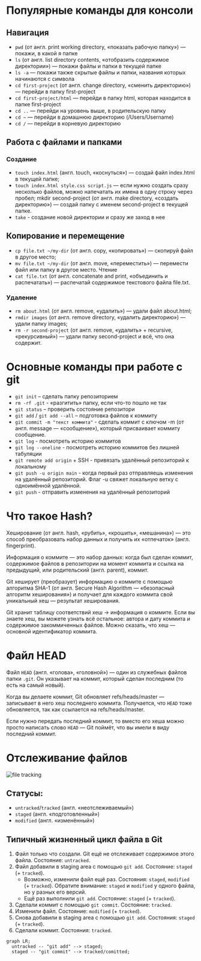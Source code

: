 # Популярные команды для консоли
## Навигация

- `pwd` (от англ. print working directory, «показать рабочую папку») — покажи, в какой я папке
- `ls` (от англ. list directory contents, «отобразить содержимое директории») — покажи файлы и папки в текущей папке
- `ls -a` — покажи также скрытые файлы и папки, названия которых начинаются с символа
- `cd first-project` (от англ. change directory, «сменить директорию») — перейди в папку first-project
- `cd first-project/html` — перейди в папку html, которая находится в папке first-project
- `cd ..` — перейди на уровень выше, в родительскую папку
- `cd ~` — перейди в домашнюю директорию (/Users/Username)
- `cd /` — перейди в корневую директорию

## Работа с файлами и папками
### Создание

- `touch index.html` (англ. touch, «коснуться») — создай файл index.html в текущей папке;
- `touch index.html style.css script.js` — если нужно создать сразу несколько файлов, можно напечатать их имена в одну строку через пробел;
mkdir second-project (от англ. make directory, «создать директорию») — создай папку с именем second-project в текущей папке.
- `take` - создание новой директории и сразу же заход в нее

## Копирование и перемещение
- `cp file.txt ~/my-dir` (от англ. copy, «копировать») — скопируй файл в другое место;
- `mv file.txt ~/my-dir` (от англ. move, «переместить») — перемести файл или папку в другое место.
Чтение
- `cat file.txt` (от англ. concatenate and print, «объединить и распечатать») — распечатай содержимое текстового файла file.txt.

### Удаление
- `rm about.html` (от англ. remove, «удалить») — удали файл about.html;
- `rmdir images` (от англ. remove directory, «удалить директорию») — удали папку images;
- `rm -r second-project` (от англ. remove, «удалить» + recursive, «рекурсивный») — удали папку second-project и всё, что она содержит.

# Основные команды при работе с git
- `git init` – cделать папку репозиторием
- `rm -rf .git` - «разгитить» папку, если что-то пошло не так
- `git status` – проверить состояние репозитори
- `git add` / `git add --all` – подготовка файлов к коммиту
- `git commit -m "текст коммита"` - сделать коммит с ключом -m (от англ. message — «сообщение»), который присваивает коммиту сообщение.
- `git log` - посмотреть историю коммитов
- `git log --oneline` - посмотреть историю коммитов без лишней табуляции
- `git remote add origin` + SSH - привязать удалённый репозиторий к локальному
- `git push -u origin main` - когда первый раз отправляешь изменения на удалённый репозиторий. Флаг -u свяжет локальную ветку с одноимённой удалённой.
- `git push` - отправить изменения на удалённый репозиторий 

# Что такое Hash?
Хеширование (от англ. hash, «рубить», «крошить», «мешанина») — это способ преобразовать набор данных и получить их «отпечаток» (англ. fingerprint).

Информация о коммите — это набор данных: когда был сделан коммит, содержимое файлов в репозитории на момент коммита и ссылка на предыдущий, или родительский (англ. parent), коммит.

Git хеширует (преобразует) информацию о коммите с помощью алгоритма SHA-1 (от англ. Secure Hash Algorithm — «безопасный алгоритм хеширования») и получает для каждого коммита свой уникальный хеш — результат хеширования.

Git хранит таблицу соответствий хеш → информация о коммите. Если вы знаете хеш, вы можете узнать всё остальное: автора и дату коммита и содержимое закоммиченных файлов. Можно сказать, что хеш — основной идентификатор коммита.

# Файл HEAD
Файл `HEAD` (англ. «голова», «головной») — один из служебных файлов папки `.git`. Он указывает на коммит, который сделан последним (то есть на самый новый).

Когда вы делаете коммит, Git обновляет refs/heads/master — записывает в него хеш последнего коммита. Получается, что `HEAD` тоже обновляется, так как ссылается на refs/heads/master.

Если нужно передать последний коммит, то вместо его хеша можно просто написать слово `HEAD` — Git поймёт, что вы имели в виду последний коммит.

# Отслеживание файлов
![file tracking](https://pictures.s3.yandex.net/resources/M2_T5_1686651284.png)

## Статусы:
- `untracked`/`tracked` (англ. «неотслеживаемый»)
- `staged` (англ. «подготовленный»)
- `modified` (англ. «изменённый»)

## Типичный жизненный цикл файла в Git
1. Файл только что создали. Git ещё не отслеживает содержимое этого файла. Состояние: `untracked`.
2. Файл добавили в staging area с помощью `git add`. Состояние: `staged` (+ `tracked`). 
    - Возможно, изменили файл ещё раз. Состояния: `staged`, `modified` (+ `tracked`). 
    Обратите внимание: `staged` и `modified` у одного файла, но у разных его версий.
    - Ещё раз выполнили `git add`. Состояние: `staged` (+ `tracked`).
3. Сделали коммит с помощью `git commit`. Состояние: `tracked`.
4. Изменили файл. Состояние: `modified` (+ `tracked`).
5. Снова добавили в staging area с помощью `git add`. Состояния: `staged` (+ `tracked`).
6. Сделали коммит. Состояния: `tracked`.

```mermaid
graph LR;
  untracked -- "git add" --> staged;
  staged -- "git commit" --> tracked/comitted;
``` 
